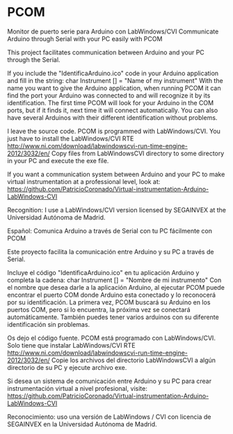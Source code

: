 # PCOM
Monitor de puerto serie para Arduino con LabWindows/CVI
Communicate Arduino through Serial with your PC easily with PCOM

This project facilitates communication between Arduino and your PC through the Serial.

If you include the "IdentificaArduino.ico" code in your Arduino application and fill in the string: char Instrument [] = "Name of my instrument" With the name you want to give the Arduino application, when running PCOM it can find the port your Arduino was connected to and will recognize it by its identification. The first time PCOM will look for your Arduino in the COM ports, but if it finds it, next time it will connect automatically. You can also have several Arduinos with their different identification without problems.

I leave the source code. PCOM is programmed with LabWindows/CVI. You just have to install the LabWindows/CVI RTE http://www.ni.com/download/labwindowscvi-run-time-engine-2012/3032/en/ Copy files from LabWindowsCVI directory to some directory in your PC and execute the exe file.

If you want a communication system between Arduino and your PC to make virtual instrumentation at a professional level, look at: https://github.com/PatricioCoronado/Virtual-instrumentation-Arduino-LabWindows-CVI

Recognition: I use a LabWindows/CVI version licensed by SEGAINVEX at the Universidad Autónoma de Madrid.

Español: Comunica Arduino a través de Serial con tu PC fácilmente con PCOM

Este proyecto facilita la comunicación entre Arduino y su PC a través de Serial.

Incluye el código "IdentificaArduino.ico" en tu aplicación Arduino y completa la cadena: char Instrument [] = "Nombre de mi instrumento" Con el nombre que desea darle a la aplicación Arduino, al ejecutar PCOM puede encontrar el puerto COM donde Arduino esta conectado y lo reconocerá por su identificación. La primera vez, PCOM buscará su Arduino en los puertos COM, pero si lo encuentra, la próxima vez se conectará automáticamente. También puedes tener varios arduinos con su diferente identificación sin problemas.

Os dejo el código fuente. PCOM está programado con LabWindows/CVI. Solo tiene que instalar LabWindows/CVI RTE http://www.ni.com/download/labwindowscvi-run-time-engine-2012/3032/en/ Copie los archivos del directorio LabWindowsCVI a algún directorio de su PC y ejecute archivo exe.

Si desea un sistema de comunicación entre Arduino y su PC para crear instrumentación virtual a nivel profesional, visite: https://github.com/PatricioCoronado/Virtual-instrumentation-Arduino-LabWindows-CVI

Reconocimiento: uso una versión de LabWindows / CVI con licencia de SEGAINVEX en la Universidad Autónoma de Madrid.

